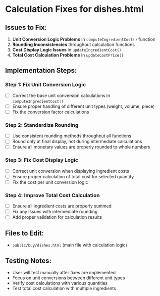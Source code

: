 # Calculation Fixes for dishes.html

## Issues to Fix:

1. **Unit Conversion Logic Problems** in `computeIngredientCost()` function
2. **Rounding Inconsistencies** throughout calculation functions
3. **Cost Display Logic Issues** in `updateIngredientCost()`
4. **Total Cost Calculation Problems** in `updateCostPrice()`

## Implementation Steps:

### Step 1: Fix Unit Conversion Logic

- [ ] Correct the base unit conversion calculations in `computeIngredientCost()`
- [ ] Ensure proper handling of different unit types (weight, volume, piece)
- [ ] Fix the conversion factor calculations

### Step 2: Standardize Rounding

- [ ] Use consistent rounding methods throughout all functions
- [ ] Round only at final display, not during intermediate calculations
- [ ] Ensure all monetary values are properly rounded to whole numbers

### Step 3: Fix Cost Display Logic

- [ ] Correct unit conversion when displaying ingredient costs
- [ ] Ensure proper calculation of total cost for selected quantity
- [ ] Fix the cost per unit conversion logic

### Step 4: Improve Total Cost Calculation

- [ ] Ensure all ingredient costs are properly summed
- [ ] Fix any issues with intermediate rounding
- [ ] Add proper validation for calculation results

## Files to Edit:

- `public/buy/dishes.html` (main file with calculation logic)

## Testing Notes:

- User will test manually after fixes are implemented
- Focus on unit conversions between different unit types
- Verify cost calculations with various quantities
- Test total cost calculation with multiple ingredients
